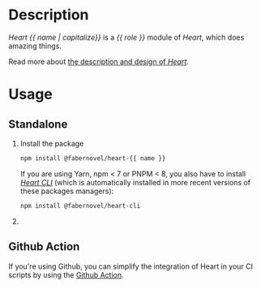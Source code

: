 # Description

_Heart {{ name | capitalize}}_ is a _{{ role }}_ module of _Heart_, which does amazing things.

Read more about
[the description and design of _Heart_](https://github.com/bgatellier/heart-deno#readme).

# Usage

## Standalone

1. Install the package

   ```bash
   npm install @fabernovel/heart-{{ name }}
   ```

   If you are using Yarn, npm < 7 or PNPM < 8, you also have to install
   _[Heart CLI](https://www.npmjs.com/package/@fabernovel/heart-cli)_ (which is
   automatically installed in more recent versions of these packages managers):

   ```bash
   npm install @fabernovel/heart-cli
   ```

2. 

## Github Action

If you're using Github, you can simplify the integration of Heart in your CI
scripts by using the
[Github Action](https://github.com/marketplace/actions/heart-webpages-evaluation).
